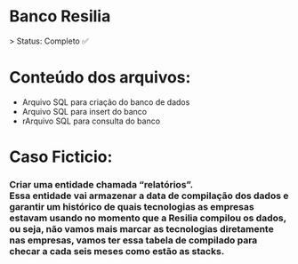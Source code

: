 <h1>Banco Resilia</h1>
> Status: Completo ✅

# Conteúdo dos arquivos:
* Arquivo SQL para criação do banco de dados
* Arquivo SQL para insert do banco
* rArquivo SQL para consulta do banco

# Caso Ficticio:
### Criar uma entidade chamada “relatórios”. <br/> Essa entidade vai armazenar a data de compilação dos dados e garantir um histórico de quais tecnologias as empresas estavam usando no momento que a Resilia compilou os dados, ou seja, não vamos mais marcar as tecnologias diretamente nas empresas, vamos ter essa tabela de compilado para checar a cada seis meses como estão as stacks.<br/>
